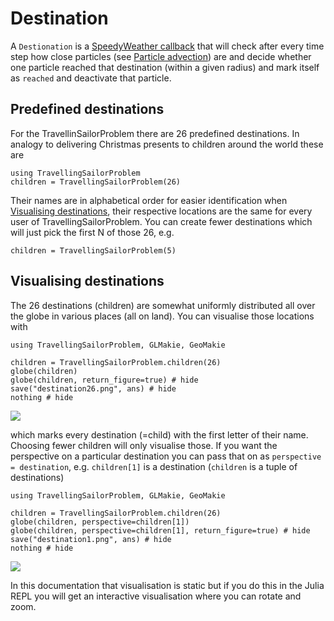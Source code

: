# Destination

A `Destionation` is a
[SpeedyWeather callback](https://speedyweather.github.io/SpeedyWeatherDocumentation/dev/callbacks/#Callbacks)
that will check after every time step how close particles
(see [Particle advection](https://speedyweather.github.io/SpeedyWeatherDocumentation/dev/particles/))
are and decide whether one particle reached that destination (within a given radius) and mark itself as `reached`
and deactivate that particle.

## Predefined destinations

For the TravellinSailorProblem there are 26 predefined destinations. In analogy to delivering Christmas
presents to children around the world these are

```@example destination
using TravellingSailorProblem
children = TravellingSailorProblem(26)
```

Their names are in alphabetical order for easier identification when [Visualising destinations](@ref),
their respective locations are the same for every user of TravellingSailorProblem. 
You can create fewer destinations which will just pick the first N of those 26, e.g.

```@example destination
children = TravellingSailorProblem(5)
```

## Visualising destinations

The 26 destinations (children) are somewhat uniformly distributed all over the globe in various places (all on land).
You can visualise those locations with

```@example destination
using TravellingSailorProblem, GLMakie, GeoMakie

children = TravellingSailorProblem.children(26)
globe(children)
globe(children, return_figure=true) # hide
save("destination26.png", ans) # hide
nothing # hide
```
![](destination26.png)

which marks every destination (=child) with the first letter of their name. Choosing fewer children will
only visualise those. If you want the perspective on a particular destination you can pass that on as
`perspective = destination`, e.g. `children[1]` is a destination (`children` is a tuple of destinations)

```@example destination
using TravellingSailorProblem, GLMakie, GeoMakie

children = TravellingSailorProblem.children(26)
globe(children, perspective=children[1])
globe(children, perspective=children[1], return_figure=true) # hide
save("destination1.png", ans) # hide
nothing # hide
```
![](destination1.png)




In this documentation that visualisation is static but if you do this in the Julia REPL
you will get an interactive visualisation where you can rotate and zoom.
